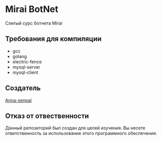 # Mirai BotNet
Слитый сурс ботнета Mirai

## Требования для компиляции
* gcc
* golang
* electric-fence
* mysql-server
* mysql-client

## Создатель
[Anna-senpai](https://hackforums.net/showthread.php?tid=5420472)

## Отказ от отвественности
Данный репозиторий был создан для целей изучения. Вы несете ответственность за использование этого программного обеспечения.

